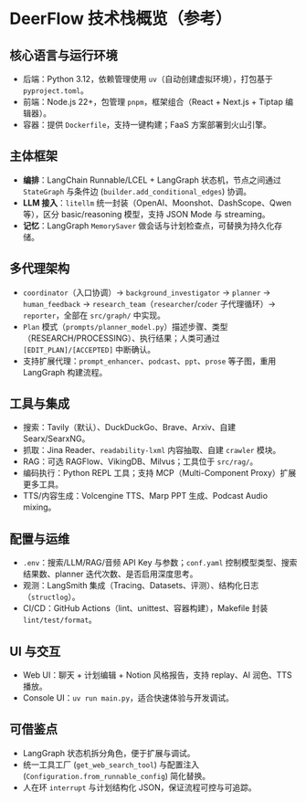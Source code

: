 # DeerFlow 技术栈概览（参考）

## 核心语言与运行环境
- 后端：Python 3.12，依赖管理使用 `uv`（自动创建虚拟环境），打包基于 `pyproject.toml`。
- 前端：Node.js 22+，包管理 `pnpm`，框架组合（React + Next.js + Tiptap 编辑器）。
- 容器：提供 `Dockerfile`，支持一键构建；FaaS 方案部署到火山引擎。

## 主体框架
- **编排**：LangChain Runnable/LCEL + LangGraph 状态机，节点之间通过 `StateGraph` 与条件边 (`builder.add_conditional_edges`) 协调。
- **LLM 接入**：`litellm` 统一封装（OpenAI、Moonshot、DashScope、Qwen 等），区分 basic/reasoning 模型，支持 JSON Mode 与 streaming。
- **记忆**：LangGraph `MemorySaver` 做会话与计划检查点，可替换为持久化存储。

## 多代理架构
- `coordinator`（入口协调）→ `background_investigator` → `planner` → `human_feedback` → `research_team`（`researcher`/`coder` 子代理循环）→ `reporter`，全部在 `src/graph/` 中实现。
- `Plan` 模式（`prompts/planner_model.py`）描述步骤、类型（RESEARCH/PROCESSING）、执行结果；人类可通过 `[EDIT_PLAN]/[ACCEPTED]` 中断确认。
- 支持扩展代理：`prompt_enhancer`、`podcast`、`ppt`、`prose` 等子图，重用 LangGraph 构建流程。

## 工具与集成
- 搜索：Tavily（默认）、DuckDuckGo、Brave、Arxiv、自建 Searx/SearxNG。
- 抓取：Jina Reader、`readability-lxml` 内容抽取、自建 `crawler` 模块。
- RAG：可选 RAGFlow、VikingDB、Milvus；工具位于 `src/rag/`。
- 编码执行：Python REPL 工具；支持 MCP（Multi-Component Proxy）扩展更多工具。
- TTS/内容生成：Volcengine TTS、Marp PPT 生成、Podcast Audio mixing。

## 配置与运维
- `.env`：搜索/LLM/RAG/音频 API Key 与参数；`conf.yaml` 控制模型类型、搜索结果数、planner 迭代次数、是否启用深度思考。
- 观测：LangSmith 集成（Tracing、Datasets、评测）、结构化日志（`structlog`）。
- CI/CD：GitHub Actions（lint、unittest、容器构建），Makefile 封装 `lint/test/format`。

## UI 与交互
- Web UI：聊天 + 计划编辑 + Notion 风格报告，支持 replay、AI 润色、TTS 播放。
- Console UI：`uv run main.py`，适合快速体验与开发调试。

## 可借鉴点
- LangGraph 状态机拆分角色，便于扩展与调试。
- 统一工具工厂 (`get_web_search_tool`) 与配置注入 (`Configuration.from_runnable_config`) 简化替换。
- 人在环 `interrupt` 与计划结构化 JSON，保证流程可控与可追踪。
